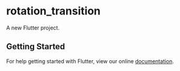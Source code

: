 # rotation_transition

A new Flutter project.

## Getting Started

For help getting started with Flutter, view our online
[documentation](https://flutter.io/).
